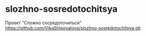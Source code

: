 # slozhno-sosredotochitsya
Проект "Сложно сосредоточиться"
https://github.com/VikaShipovalova/slozhno-sosredotochitsya.git
